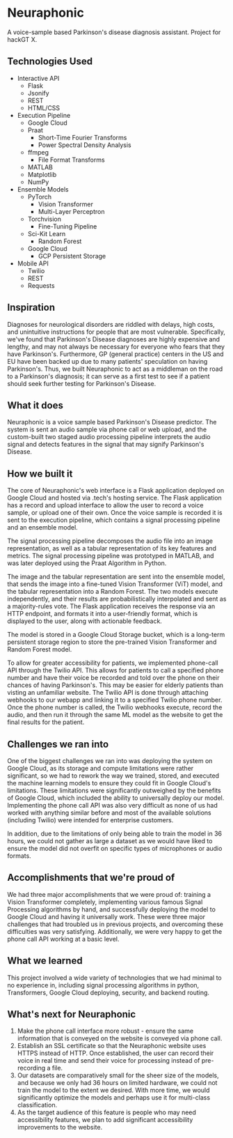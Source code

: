 # Neuraphonic
A voice-sample based Parkinson's disease diagnosis assistant. Project for hackGT X. 

## Technologies Used
- Interactive API
    - Flask
    - Jsonify
    - REST
    - HTML/CSS
- Execution Pipeline
    - Google Cloud
    - Praat
        - Short-Time Fourier Transforms
        - Power Spectral Density Analysis
    - ffmpeg
        - File Format Transforms
    - MATLAB
    - Matplotlib
    - NumPy
- Ensemble Models
    - PyTorch
        - Vision Transformer
        - Multi-Layer Perceptron
    - Torchvision
        - Fine-Tuning Pipeline
    - Sci-Kit Learn
        - Random Forest
    - Google Cloud
        - GCP Persistent Storage
- Mobile API
    - Twilio
    - REST
    - Requests

## Inspiration
Diagnoses for neurological disorders are riddled with delays, high costs, and unintuitive instructions for people that are most vulnerable. Specifically, we've found that Parkinson's Disease diagnoses are highly expensive and lengthy, and may not always be necessary for everyone who fears that they have Parkinson's. Furthermore, GP (general practice) centers in the US and EU have been backed up due to many patients' speculation on having Parkinson's. Thus, we built Neuraphonic to act as a middleman on the road to a Parkinson's diagnosis; it can serve as a first test to see if a patient should seek further testing for Parkinson's Disease.

## What it does
Neuraphonic is a voice sample based Parkinson's Disease predictor. The system is sent an audio sample via phone call or web upload, and the custom-built two staged audio processing pipeline interprets the audio signal and detects features in the signal that may signify Parkinson's Disease.

## How we built it
The core of Neuraphonic's web interface is a Flask application deployed on Google Cloud and hosted via .tech's hosting service. The Flask application has a record and upload interface to allow the user to record a voice sample, or upload one of their own. Once the voice sample is recorded it is sent to the execution pipeline, which contains a signal processing pipeline and an ensemble model. 

The signal processing pipeline decomposes the audio file into an image representation, as well as a tabular representation of its key features and metrics. The signal processing pipeline was prototyped in MATLAB, and was later deployed using the Praat Algorithm in Python. 

The image and the tabular representation are sent into the ensemble model, that sends the image into a fine-tuned Vision Transformer (ViT) model, and the tabular representation into a Random Forest. The two models execute independently, and their results are probabilistically interpolated and sent as a majority-rules vote. The Flask application receives the response via an HTTP endpoint, and formats it into a user-friendly format, which is displayed to the user, along with actionable feedback. 

The model is stored in a Google Cloud Storage bucket, which is a long-term persistent storage region to store the pre-trained Vision Transformer and Random Forest model.

To allow for greater accessibility for patients, we implemented phone-call API through the Twilio API. This allows for patients to call a specified phone number and have their voice be recorded and told over the phone on their chances of having Parkinson's. This may be easier for elderly patients than visting an unfamiliar website. The Twilio API is done through attaching webhooks to our webapp and linking it to a specified Twilio phone number. Once the phone number is called, the Twilio webhooks execute, record the audio, and then run it through the same ML model as the website to get the final results for the patient.

## Challenges we ran into
One of the biggest challenges we ran into was deploying the system on Google Cloud, as its storage and compute limitations were rather significant, so we had to rework the way we trained, stored, and executed the machine learning models to ensure they could fit in Google Cloud's limitations. These limitations were significantly outweighed by the benefits of Google Cloud, which included the ability to universally deploy our model. Implementing the phone call API was also very difficult as none of us had worked with anything similar before and most of the available solutions (including Twilio) were intended for enterprise customers. 

In addition, due to the limitations of only being able to train the model in 36 hours, we could not gather as large a dataset as we would have liked to ensure the model did not overfit on specific types of microphones or audio formats.

## Accomplishments that we're proud of
We had three major accomplishments that we were proud of: training a Vision Transformer completely, implementing various famous Signal Processing algorithms by hand, and successfully deploying the model to Google Cloud and having it universally work. These were three major challenges that had troubled us in previous projects, and overcoming these difficulties was very satisfying. Additionally, we were very happy to get the phone call API working at a basic level.

## What we learned
This project involved a wide variety of technologies that we had minimal to no experience in, including signal processing algorithms in python, Transformers, Google Cloud deploying, security, and backend routing.

## What's next for Neuraphonic
1. Make the phone call interface more robust - ensure the same information that is conveyed on the website is conveyed via phone call.
2. Establish an SSL certificate so that the Neuraphonic website uses HTTPS instead of HTTP. Once established, the user can record their voice in real time and send their voice for processing instead of pre-recording a file.
3. Our datasets are comparatively small for the sheer size of the models, and because we only had 36 hours on limited hardware, we could not train the model to the extent we desired. With more time, we would significantly optimize the models and perhaps use it for multi-class classification.
4. As the target audience of this feature is people who may need accessibility features, we plan to add significant accessibility improvements to the website.
